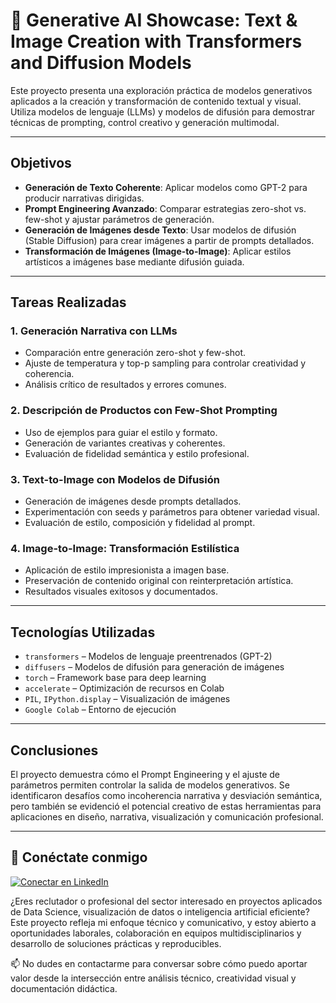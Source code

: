 # 🎨 Generative AI Showcase: Text & Image Creation with Transformers and Diffusion Models

Este proyecto presenta una exploración práctica de modelos generativos aplicados a la creación y transformación de contenido textual y visual. Utiliza modelos de lenguaje (LLMs) y modelos de difusión para demostrar técnicas de prompting, control creativo y generación multimodal.

---

## Objetivos 

- **Generación de Texto Coherente**: Aplicar modelos como GPT-2 para producir narrativas dirigidas.
- **Prompt Engineering Avanzado**: Comparar estrategias zero-shot vs. few-shot y ajustar parámetros de generación.
- **Generación de Imágenes desde Texto**: Usar modelos de difusión (Stable Diffusion) para crear imágenes a partir de prompts detallados.
- **Transformación de Imágenes (Image-to-Image)**: Aplicar estilos artísticos a imágenes base mediante difusión guiada.

---

## Tareas Realizadas

### 1. Generación Narrativa con LLMs
- Comparación entre generación zero-shot y few-shot.
- Ajuste de temperatura y top-p sampling para controlar creatividad y coherencia.
- Análisis crítico de resultados y errores comunes.

### 2. Descripción de Productos con Few-Shot Prompting
- Uso de ejemplos para guiar el estilo y formato.
- Generación de variantes creativas y coherentes.
- Evaluación de fidelidad semántica y estilo profesional.

### 3. Text-to-Image con Modelos de Difusión
- Generación de imágenes desde prompts detallados.
- Experimentación con seeds y parámetros para obtener variedad visual.
- Evaluación de estilo, composición y fidelidad al prompt.

### 4. Image-to-Image: Transformación Estilística
- Aplicación de estilo impresionista a imagen base.
- Preservación de contenido original con reinterpretación artística.
- Resultados visuales exitosos y documentados.

---

## Tecnologías Utilizadas

- `transformers` – Modelos de lenguaje preentrenados (GPT-2)
- `diffusers` – Modelos de difusión para generación de imágenes
- `torch` – Framework base para deep learning
- `accelerate` – Optimización de recursos en Colab
- `PIL`, `IPython.display` – Visualización de imágenes
- `Google Colab` – Entorno de ejecución

---

## Conclusiones

El proyecto demuestra cómo el Prompt Engineering y el ajuste de parámetros permiten controlar la salida de modelos generativos. Se identificaron desafíos como incoherencia narrativa y desviación semántica, pero también se evidenció el potencial creativo de estas herramientas para aplicaciones en diseño, narrativa, visualización y comunicación profesional.

---

## 👤 Conéctate conmigo

[![Conectar en LinkedIn](https://img.shields.io/badge/LinkedIn-Conectar-blue?logo=linkedin&style=flat-square)](https://www.linkedin.com/in/daniel-araneda-yasic)

¿Eres reclutador o profesional del sector interesado en proyectos aplicados de Data Science, visualización de datos o inteligencia artificial eficiente?  
Este proyecto refleja mi enfoque técnico y comunicativo, y estoy abierto a oportunidades laborales, colaboración en equipos multidisciplinarios y desarrollo de soluciones prácticas y reproducibles.

📫 No dudes en contactarme para conversar sobre cómo puedo aportar valor desde la intersección entre análisis técnico, creatividad visual y documentación didáctica.


